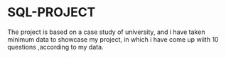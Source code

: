 # SQL-PROJECT
The project is based on a case study of university,
and i have taken minimum data to showcase my project,
in which i have come up wiith 10 questions  ,according  to  my data.

